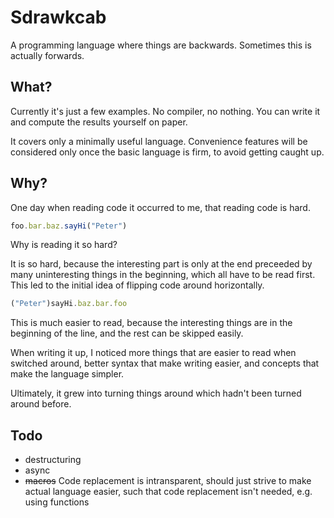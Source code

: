 # Sdrawkcab

A programming language where things are backwards. Sometimes this is actually forwards.



## What?

Currently it's just a few examples. No compiler, no nothing. You can write it and compute the results yourself on paper.

It covers only a minimally useful language. Convenience features will be considered only once the basic language is firm, to avoid getting caught up.



## Why?

One day when reading code it occurred to me, that reading code is hard.

```js
foo.bar.baz.sayHi("Peter")
```

Why is reading it so hard?

It is so hard, because the interesting part is only at the end preceeded by many uninteresting things in the beginning, which all have to be read first. This led to the initial idea of flipping code around horizontally.

```js
("Peter")sayHi.baz.bar.foo
```

This is much easier to read, because the interesting things are in the beginning of the line, and the rest can be skipped easily.

When writing it up, I noticed more things that are easier to read when switched around, better syntax that make writing easier, and concepts that make the language simpler.

Ultimately, it grew into turning things around which hadn't been turned around before.



## Todo

- destructuring
- async
- ~~macros~~ Code replacement is intransparent, should just strive to make actual language easier, such that code replacement isn't needed, e.g. using functions